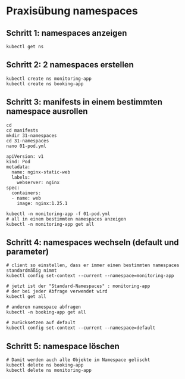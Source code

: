 # Praxisübung namespaces 

## Schritt 1: namespaces anzeigen 

```
kubectl get ns
```

## Schritt 2: 2 namespaces erstellen 

```
kubectl create ns monitoring-app
kubectl create ns booking-app
```

## Schritt 3: manifests in einem bestimmten namespace ausrollen 

```
cd
cd manifests
mkdir 31-namespaces
cd 31-namespaces
nano 01-pod.yml
```

```
apiVersion: v1
kind: Pod
metadata:
  name: nginx-static-web
  labels:
    webserver: nginx
spec:
  containers:
  - name: web
    image: nginx:1.25.1
```

```
kubectl -n monitoring-app -f 01-pod.yml
# all in einem bestimmten namespaces anzeigen
kubectl -n monitoring-app get all 
```

## Schritt 4: namespaces wechseln (default und parameter) 

```
# client so einstellen, dass er immer einen bestimmten namespaces standardmäßig nimmt
kubectl config set-context --current --namespace=monitoring-app
```

```
# jetzt ist der "Standard-Namespaces" : monitoring-app
# der bei jeder Abfrage verwendet wird
kubectl get all

# anderen namespace abfragen
kubectl -n booking-app get all
```

```
# zurücksetzen auf default
kubectl config set-context --current --namespace=default
```

## Schritt 5: namespace löschen 

```
# Damit werden auch alle Objekte im Namespace gelöscht
kubectl delete ns booking-app
kubectl delete ns monitoring-app
```


